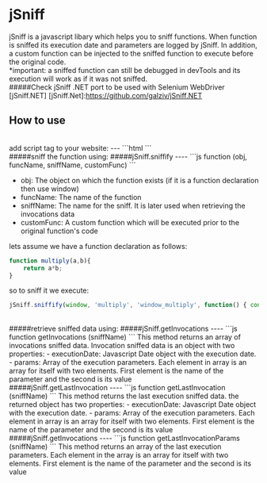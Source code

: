# jSniff

jSniff is a javascript libary which helps you to sniff functions.
When function is sniffed its execution date and parameters are logged by jSniff.
In addition, a custom function can be injected to the sniffed function to execute before the original code.
<br/>
*important: a sniffed function can still be debugged in devTools and its execution will work as if it was not sniffed.
<br/>
#####Check jSniff .NET port to be used with Selenium WebDriver [jSniff.NET]
[jSniff.Net]:https://github.com/galziv/jSniff.NET
## How to use
<br />
add script tag to your website:
---
```html
<script type="text/javascript" src="jSniff.js"></script>
```
<br />
#####sniff the function using:
#####jSniff.sniffify
----
```js
function (obj, funcName, sniffName, customFunc)
```

 - obj: The object on which the function exists (if it is a function declaration then use window)
 - funcName: The name of the function
 - sniffName: The name for the sniff. It is later used when retrieving the invocations data
 - customFunc: A custom function which will be executed prior to the original function's code

lets assume we have a function declaration as follows:
```js
function multiply(a,b){
    return a*b;
}
```

so to sniff it we execute:
```js
jSniff.sniffify(window, 'multiply', 'window_multiply', function() { console.log('hello jSniff');} );
```

<br />
#####retrieve sniffed data using:
#####jSniff.getInvocations
----
```js
function getInvocations (sniffName)
```
This method returns an array of invocations sniffed data. Invocation sniffed data is an object with two properties:
 - executionDate: Javascript Date object with the execution date.
 - params: Array of the execution parameters. Each element in array is an array for itself with two elements. First element is the name of the parameter and the second is its value

<br />
#####jSniff.getLastInvocation
----
```js
function getLastInvocation (sniffName)
```
This method returns the last execution sniffed data. the returned object has two properties:
 - executionDate: Javascript Date object with the execution date.
 - params: Array of the execution parameters. Each element in array is an array for itself with two elements. First element is the name of the parameter and the second is its value

<br />
#####jSniff.getInvocations
----
```js
function getLastInvocationParams (sniffName)
```
This method returns an array of the last execution parameters. Each element in the array is an array for itself with two elements. First element is the name of the parameter and the second is its value

